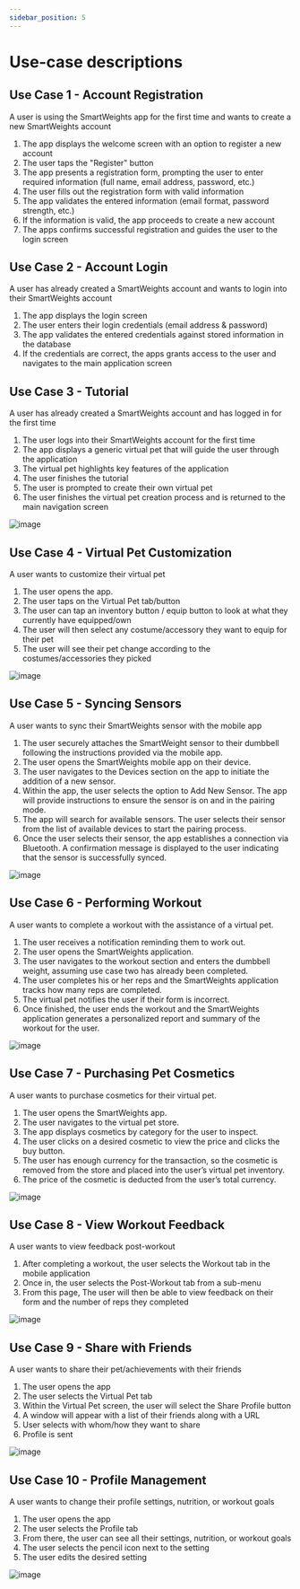 ```yaml
---
sidebar_position: 5
---
```


# Use-case descriptions

## Use Case 1 - Account Registration
A user is using the SmartWeights app for the first time and wants to create a new SmartWeights account

1. The app displays the welcome screen with an option to register a new account
2. The user taps the "Register" button
3. The app presents a registration form, prompting the user to enter required information (full name, email address, password, etc.)
4. The user fills out the registration form with valid information
5. The app validates the entered information (email format, password strength, etc.)
6. If the information is valid, the app proceeds to create a new account
7. The apps confirms successful registration and guides the user to the login screen

## Use Case 2 - Account Login
A user has already created a SmartWeights account and wants to login into their SmartWeights account

1. The app displays the login screen
2. The user enters their login credentials (email address & password)
3. The app validates the entered credentials against stored information in the database
4. If the credentials are correct, the apps grants access to the user and navigates to the main application screen

## Use Case 3 - Tutorial
A user has already created a SmartWeights account and has logged in for the first time 

1. The user logs into their SmartWeights account for the first time
2. The app displays a generic virtual pet that will guide the user through the application
3. The virtual pet highlights key features of the application
4. The user finishes the tutorial
5. The user is prompted to create their own virtual pet
6. The user finishes the virtual pet creation process and is returned to the main navigation screen

![image](https://github.com/Capstone-Projects-2024-Spring/project-smartweights/assets/50151203/dcb3c1e2-3f28-4d71-84ce-e6717b426a93)

## Use Case 4 - Virtual Pet Customization
A user wants to customize their virtual pet

1. The user opens the app.
2. The user taps on the Virtual Pet tab/button
3. The user can tap an inventory button / equip button to look at what they currently have equipped/own
4. The user will then select any costume/accessory they want to equip for their pet
5. The user will see their pet change according to the costumes/accessories they picked

![image](https://github.com/Capstone-Projects-2024-Spring/project-smartweights/assets/50151203/645dbe50-8855-486f-acc1-4d6e78d08432)


## Use Case 5 - Syncing Sensors
A user wants to sync their SmartWeights sensor with the mobile app

1. The user securely attaches the SmartWeight sensor to their dumbbell following the instructions provided via the mobile app.
2. The user opens the SmartWeights mobile app on their device.
3. The user navigates to the Devices section on the app to initiate the addition of a new sensor.
4. Within the app, the user selects the option to Add New Sensor. The app will provide instructions to ensure the sensor is on and in the pairing mode.
5. The app will search for available sensors. The user selects their sensor from the list of available devices to start the pairing process.
6. Once the user selects their sensor, the app establishes a connection via Bluetooth. A confirmation message is displayed to the user indicating that the sensor is successfully synced.
   
![image](https://github.com/Capstone-Projects-2024-Spring/project-smartweights/assets/50151203/9308dc34-2cf6-42ef-804b-385fa0e895a0)

## Use Case 6 - Performing Workout
A user wants to complete a workout with the assistance of a virtual pet.

1. The user receives a notification reminding them to work out.
2. The user opens the SmartWeights application.
3. The user navigates to the workout section and enters the dumbbell weight, assuming use case two has already been completed.
4. The user completes his or her reps and the SmartWeights application tracks how many reps are completed.
5. The virtual pet notifies the user if their form is incorrect.
6. Once finished, the user ends the workout and the SmartWeights application generates a personalized report and summary of the workout for the user.

![image](https://github.com/Capstone-Projects-2024-Spring/project-smartweights/assets/50151203/11fed36d-0449-4280-989e-4141e243c93e)

## Use Case 7 - Purchasing Pet Cosmetics
A user wants to purchase cosmetics for their virtual pet.

1. The user opens the SmartWeights app.
2. The user navigates to the virtual pet store.
3. The app displays cosmetics by category for the user to inspect.
4. The user clicks on a desired cosmetic to view the price and clicks the buy button.
5. The user has enough currency for the transaction, so the cosmetic is removed from the store and placed into the user’s virtual pet inventory.
6. The price of the cosmetic is deducted from the user’s total currency.

![image](https://github.com/Capstone-Projects-2024-Spring/project-smartweights/assets/50151203/72ca8cbe-c48d-49ad-8618-8e1f7ac32207)

## Use Case 8 - View Workout Feedback
A user wants to view feedback post-workout

1. After completing a workout, the user selects the Workout tab in the mobile application
2. Once in, the user selects the Post-Workout tab from a sub-menu
3. From this page, The user will then be able to view feedback on their form and the number of reps they completed

![image](https://github.com/Capstone-Projects-2024-Spring/project-smartweights/assets/50151203/64b02a10-e7bc-479c-b5ab-275aa6f6a0d7)

## Use Case 9 - Share with Friends
A user wants to share their pet/achievements with their friends

1. The user opens the app
2. The user selects the Virtual Pet tab
3. Within the Virtual Pet screen, the user will select the Share Profile button
4. A window will appear with a list of their friends along with a URL
5. User selects with whom/how they want to share
6. Profile is sent

![image](https://github.com/Capstone-Projects-2024-Spring/project-smartweights/assets/50151203/5bd74988-c566-4eb4-aa40-4c190996f15e)

## Use Case 10 - Profile Management
A user wants to change their profile settings, nutrition, or workout goals

1. The user opens the app
2. The user selects the Profile tab
3. From there, the user can see all their settings, nutrition, or workout goals
4. The user selects the pencil icon next to the setting
5. The user edits the desired setting

![image](https://github.com/Capstone-Projects-2024-Spring/project-smartweights/assets/50151203/01054fb2-85c6-493e-8ebf-b13b9981f2c9)


